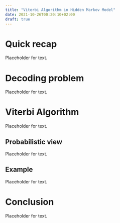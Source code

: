 ```yaml
---
title: "Viterbi Algorithm in Hidden Markov Model"
date: 2021-10-26T00:20:10+02:00
draft: true
---
```


# Quick recap

Placeholder for text.

# Decoding problem

Placeholder for text.

# Viterbi Algorithm

Placeholder for text.

## Probabilistic view

Placeholder for text.

## Example

Placeholder for text.

# Conclusion

Placeholder for text.